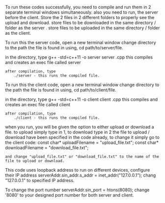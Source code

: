 To run these codes successfully, you need to compile and run them in 2 separate terminal windows simultaneously.
also you need to run, the server before the client. 
Store the 2 files in 2 different folders to properly see the upload and download.
store files to be downloaded in the same directory / folder as the server .
store files to be uploaded in the same directory / folder as the client.

To run this the server code, 
	open a new terminal window 
	change directory to the path the file is found in using,
		cd path/to/server/file.

in the directory, type
	g++ -std=c++11 -o server server .cpp 
		this compiles and creates an exec file called server 
		
	after compilation, type
		./server - this runs the compiled file. 
		
To run this the client code, 
	open a new terminal window 
	change directory to the path the file is found in using,
		cd path/to/client/file.

in the directory, type
	g++ -std=c++11 -o client client .cpp 
		this compiles and creates an exec file called client 
		
	after compilation, type
		./client - this runs the compiled file. 
		
when you run, you will be given the option to either upload or download a file. 
to upload simply type in 1, to download type in 2
the file to upload / download have been specified in the code already, 
to change it simply go to the client code:
	const char* uploadFilename = "upload_file.txt";
	const char* downloadFilename = "download_file.txt";
	
	and change "upload_file.txt" or "download_file.txt" to the name of the file to upload or download.
	
This code uses loopback address to run on different devices, configure their IP address
    serverAddr.sin_addr.s_addr = inet_addr("127.0.0.1");
    chang "127.0.0.1" to specified IP address.
    
To change the port number 
    serverAddr.sin_port = htons(8080); change '8080' to your designed port number for both server and client.